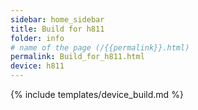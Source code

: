 ```yaml
---
sidebar: home_sidebar
title: Build for h811
folder: info
# name of the page (/{{permalink}}.html)
permalink: Build_for_h811.html
device: h811
---
```

{% include templates/device_build.md %}
